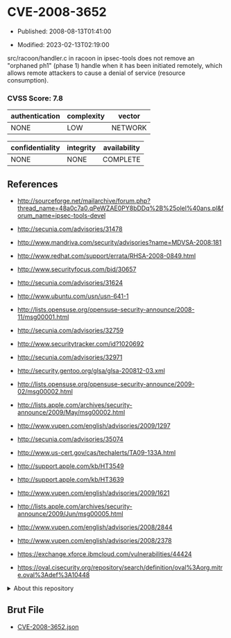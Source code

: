 # CVE-2008-3652

- Published: 2008-08-13T01:41:00

- Modified: 2023-02-13T02:19:00

src/racoon/handler.c in racoon in ipsec-tools does not remove an "orphaned ph1" (phase 1) handle when it has been initiated remotely, which allows remote attackers to cause a denial of service (resource consumption).

### CVSS Score: **7.8**

| authentication | complexity | vector |
| --- | --- | --- |
| NONE | LOW | NETWORK |

| confidentiality | integrity | availability |
| --- | --- | --- |
| NONE | NONE | COMPLETE |

## References

* http://sourceforge.net/mailarchive/forum.php?thread_name=48a0c7a0.qPeWZAE0PY8bDDq%2B%25olel%40ans.pl&forum_name=ipsec-tools-devel

* http://secunia.com/advisories/31478

* http://www.mandriva.com/security/advisories?name=MDVSA-2008:181

* http://www.redhat.com/support/errata/RHSA-2008-0849.html

* http://www.securityfocus.com/bid/30657

* http://secunia.com/advisories/31624

* http://www.ubuntu.com/usn/usn-641-1

* http://lists.opensuse.org/opensuse-security-announce/2008-11/msg00001.html

* http://secunia.com/advisories/32759

* http://www.securitytracker.com/id?1020692

* http://secunia.com/advisories/32971

* http://security.gentoo.org/glsa/glsa-200812-03.xml

* http://lists.opensuse.org/opensuse-security-announce/2009-02/msg00002.html

* http://lists.apple.com/archives/security-announce/2009/May/msg00002.html

* http://www.vupen.com/english/advisories/2009/1297

* http://secunia.com/advisories/35074

* http://www.us-cert.gov/cas/techalerts/TA09-133A.html

* http://support.apple.com/kb/HT3549

* http://support.apple.com/kb/HT3639

* http://www.vupen.com/english/advisories/2009/1621

* http://lists.apple.com/archives/security-announce/2009/Jun/msg00005.html

* http://www.vupen.com/english/advisories/2008/2844

* http://www.vupen.com/english/advisories/2008/2378

* https://exchange.xforce.ibmcloud.com/vulnerabilities/44424

* https://oval.cisecurity.org/repository/search/definition/oval%3Aorg.mitre.oval%3Adef%3A10448

<details>
<summary>About this repository</summary> 

  This repository is part of the project [Live Hack CVE](https://github.com/Live-Hack-CVE). Main website can be found [www.live-hack.org](https://www.live-hack.org) 
  
  Made by [Sn0wAlice](https://github.com/Sn0wAlice) for the people that care about security and need to have a feed of the latest CVEs. Hope you enjoy it, don't forget to star the repo and follow me on [Twitter](https://twitter.com/Sn0wAlice) and [Github](https://github.com/Sn0wAlice). And that is my [personnal website](https://www.alice-snow.me/)

  - [Home Page](https://github.com/Live-Hack-CVE)
  - [Framework](https://github.com/Live-Hack-CVE/cve-framework)
  - [CVE database](https://github.com/Live-Hack-CVE/full_database)
  - [Changelog](https://github.com/Live-Hack-CVE/Changelog)
</details>

## Brut File

* [CVE-2008-3652.json](https://raw.githubusercontent.com/Live-Hack-CVE/full_database/main/cves/2008/CVE-2008-3652.json)

